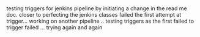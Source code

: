 #
testing triggers for jenkins pipeline by initiating a change in the read me doc.
closer to perfecting the jenkins classes
failed the first attempt at trigger...
working on another pipeline .. testing triggers as the first failed to trigger
failed ... trying again
and again
